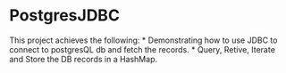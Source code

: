 # PostgresJDBC
This project achieves the following:   * Demonstrating how to use  JDBC to connect to postgresQL db and fetch the records.  * Query, Retive, Iterate and Store the DB records in a HashMap.
